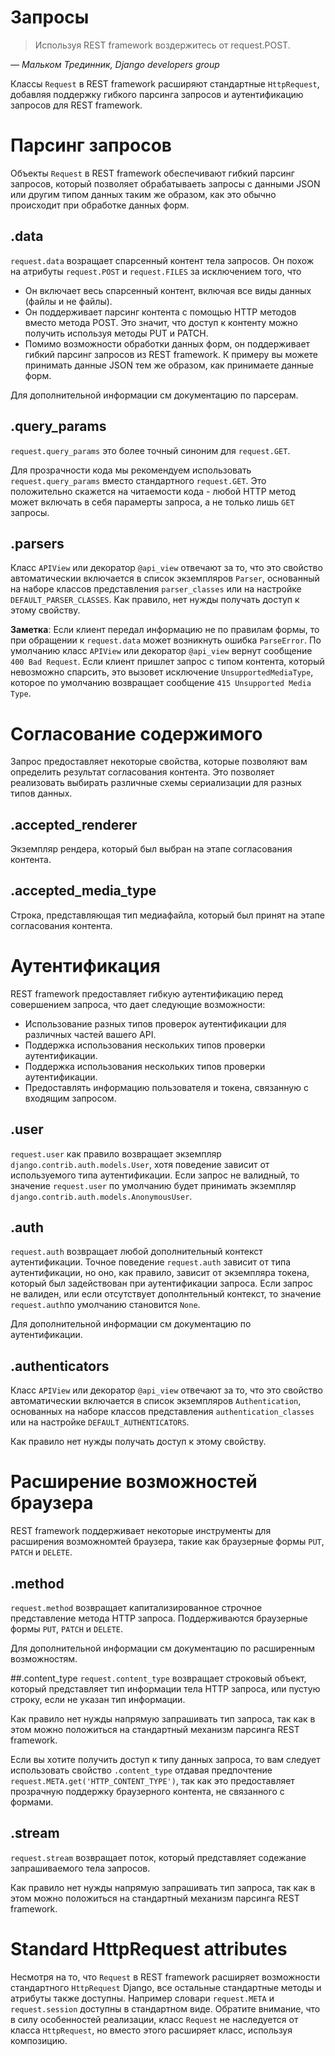 # Запросы

>Используя REST framework воздержитесь от request.POST.

*— Мальком Трединник, Django developers group*


Классы `Request` в REST framework расширяют стандартные `HttpRequest`, добавляя поддержку гибкого парсинга запросов и аутентификацию запросов для REST framework.

# Парсинг запросов

Объекты `Request` в REST framework обеспечивают гибкий парсинг запросов, который позволяет обрабатываеть запросы с данными JSON или другим типом данных таким же образом, как это обычно происходит при обработке данных форм.

## .data
`request.data` возращает спарсенный контент тела запросов. Он похож на атрибуты `request.POST` и `request.FILES` за исключением того, что

* Он включает весь спарсенный контент, включая все виды данных (файлы и не файлы).
* Он поддерживает парсинг контента с помощью HTTP методов вместо метода POST. Это значит, что доступ к контенту можно получить используя методы PUT и PATCH.
* Помимо возможности обработки данных форм, он поддерживает гибкий парсинг запросов из REST framework. К примеру вы можете принимать данные JSON тем же образом, как принимаете данные форм.

Для дополнительной информации см документацию по парсерам.

## .query_params
`request.query_params` это более точный синоним для `request.GET`.

Для прозрачности кода мы рекомендуем использовать `request.query_params` вместо стандартного `request.GET`. Это положительно скажется на читаемости кода - любой HTTP метод может включать в себя парамерты запроса, а не только лишь `GET` запросы.

## .parsers
Класс `APIView` или декоратор `@api_view` отвечают за то, что это свойство автоматическии включается в список экземпляров `Parser`, основанный на наборе классов представления `parser_classes` или на настройке `DEFAULT_PARSER_CLASSES`.
Как правило, нет нужды получать доступ к этому свойству.

**Заметка**: Если клиент передал информацию не по правилам формы, то при обращении к `request.data` может возникнуть ошибка `ParseError`. По умолчанию класс `APIView` или декоратор `@api_view` вернут сообщение `400 Bad Request`.
Если клиент пришлет запрос с типом контента, который невозможно спарсить, это вызовет исключение `UnsupportedMediaType`, которое по умолчанию возвращает сообщение `415 Unsupported Media Type`.

# Согласование содержимого
Запрос предоставляет некоторые свойства, которые позволяют вам определить результат согласования контента. Это позволяет реализовать выбирать различные схемы сериализации для разных типов данных.


## .accepted_renderer

Экземпляр рендера, который был выбран на этапе согласования контента.


## .accepted_media_type

Строка, представляющая тип медиафайла, который был принят на этапе согласования контента.


# Аутентификация

REST framework предоставляет гибкую аутентификацию перед совершением запроса, что дает следующие возможности:

* Использование разных типов проверок аутентификации для различных частей вашего API.
* Поддержка использования нескольких типов проверки аутентификации.
* Поддержка использования нескольких типов проверки аутентификации.
* Предоставлять информацию пользователя и токена, связанную с входящим запросом.

## .user
`request.user` как правило возвращает экземпляр `django.contrib.auth.models.User`, хотя поведение зависит от используемого типа аутентификации.
Если запрос не валидный, то значение `request.user` по умолчанию будет принимать экземпляр `django.contrib.auth.models.AnonymousUser`.

## .auth
`request.auth` возвращает любой дополнительный контекст аутентификации. Точное поведение `request.auth` зависит от типа аутентификации, но оно, как правило, зависит от экземпляра токена, который был задействован при аутентификации запроса.
Если запрос не валиден, или если отсутствует дополнтельный контекст, то значение `request.auth`по умолчанию становится `None`.

Для дополнительной информации см документацию по аутентификации.

## .authenticators

Класс `APIView` или декоратор `@api_view` отвечают за то, что это свойство автоматическии включается в список экземпляров `Authentication`, основанных на наборе классов представления `authentication_classes` или на настройке `DEFAULT_AUTHENTICATORS`.

Как правило нет нужды получать доступ к этому свойству.

# Расширение возможностей браузера
REST framework поддерживает некоторые инструменты для расширения возможномтей браузера, такие как браузерные формы `PUT`, `PATCH` и `DELETE`.

## .method

`request.method` возвращает капитализированное строчное представление метода HTTP запроса.
Поддерживаются браузерные формы `PUT`, `PATCH` и `DELETE`.

Для дополнительной информации см документацию по расширенным возможностям.


##.content_type
`request.content_type` возвращает строковый объект, который представляет тип информации тела HTTP запроса, или пустую строку, если не указан тип информации.

Как правило нет нужды напрямую запрашивать тип запроса, так как в этом можно положиться на стандартный механизм парсинга REST framework.

Если вы хотите получить доступ к типу данных запроса, то вам следует использовать свойство `.content_type` отдавая предпочтение `request.META.get('HTTP_CONTENT_TYPE')`, так как это предоставляет прозрачную поддержку браузерного контента, не связанного с формами.

## .stream
`request.stream` возвращает поток, который представляет содежание запрашиваемого тела запросов.

Как правило нет нужды напрямую запрашивать тип запроса, так как в этом можно положиться на стандартный механизм парсинга REST framework.


# Standard HttpRequest attributes
Несмотря на то, что `Request` в REST framework расширяет возможности стандартного `HttpRequest` Django, все остальные стандартные методы и атрибуты также доступны. Например словари `request.META` и `request.session` доступны в стандартном виде.
Обратите внимание, что в силу особенностей реализации, класс `Request` не наследуется от класса `HttpRequest`, но вместо этого расширяет класс, используя композицию.
